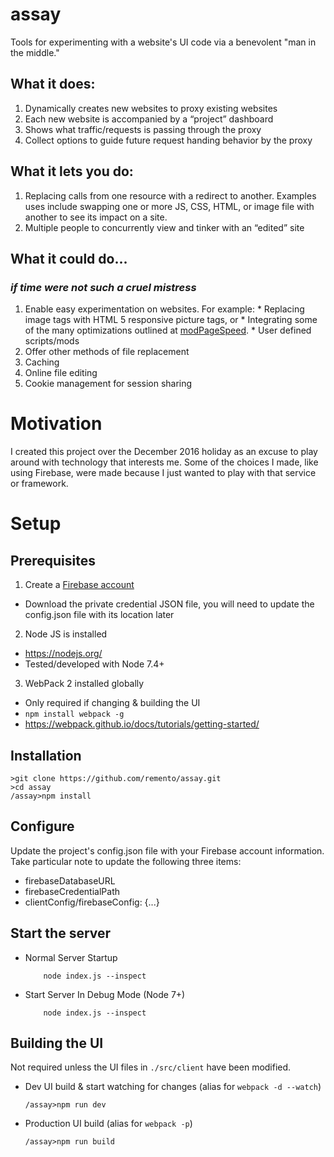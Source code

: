 # assay
Tools for experimenting with a website's UI code via a benevolent "man in the
middle."

## What it does:
  1. Dynamically creates new websites to proxy existing websites
  1. Each new website is accompanied by a “project” dashboard
  1. Shows what traffic/requests is passing through the proxy
  1. Collect options to guide future request handing behavior by the proxy

## What it lets you do:
  1. Replacing calls from one resource with a redirect to another. Examples
  uses include swapping one or more JS, CSS, HTML, or image file with another
  to see its impact on a site.
  2. Multiple people to concurrently view and tinker with an “edited” site

## What it could do...
### *if time were not such a cruel mistress*
  1. Enable easy experimentation on websites. For example:
    * Replacing image tags with HTML 5 responsive picture tags, or
    * Integrating some of the many optimizations outlined at
        [modPageSpeed](https://modpagespeed.com/).
    * User defined scripts/mods
  1. Offer other methods of file replacement
  1. Caching
  1. Online file editing
  1. Cookie management for session sharing

# Motivation
I created this project over the December 2016 holiday as an excuse to
play around with technology that interests me. Some of the choices I made,
like using Firebase, were made because I just wanted to play with that service
or framework.

# Setup
## Prerequisites
1. Create a [Firebase account](https://firebase.google.com/)
  * Download the private credential JSON file, you will need to update the
    config.json file with its location later
2. Node JS is installed
  * https://nodejs.org/
  * Tested/developed with Node 7.4+
3. WebPack 2 installed globally
  * Only required if changing & building the UI
  * ```npm install webpack -g```
  * https://webpack.github.io/docs/tutorials/getting-started/

## Installation
```
>git clone https://github.com/remento/assay.git
>cd assay
/assay>npm install
```

## Configure
Update the project's config.json file with your Firebase account
information. Take particular note to update the following three items:

  * firebaseDatabaseURL
  * firebaseCredentialPath
  * clientConfig/firebaseConfig: {...}

## Start the server
  * Normal Server Startup
    ```
        node index.js --inspect
    ```
  * Start Server In Debug Mode (Node 7+)
    ```
        node index.js --inspect
    ```

## Building the UI
Not required unless the UI files in ```./src/client``` have been modified.
  * Dev UI build & start watching for changes (alias for ```webpack -d --watch```)
    ```
    /assay>npm run dev
    ```
  * Production UI build (alias for ```webpack -p```)
    ```
    /assay>npm run build
    ```
